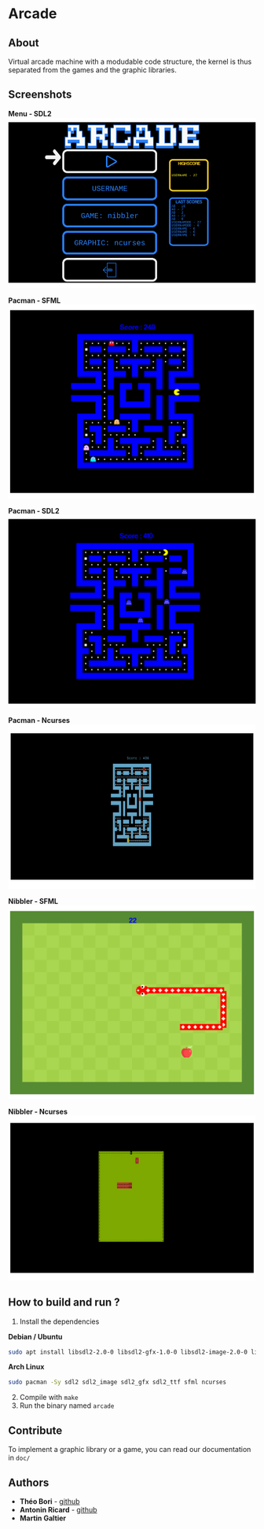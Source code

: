 # Arcade

## About

Virtual arcade machine with a modudable code structure, the kernel is thus separated from the games and the graphic libraries.

## Screenshots

**Menu - SDL2**
![menu_sdl2](./img/menu_sdl2.png)

**Pacman - SFML**
![pacman_sfml](./img/pacman_sfml.png)

**Pacman - SDL2**
![pacman_sdl2](./img/pacman_sdl2.png)

**Pacman - Ncurses**
![pacman_ncurses](./img/pacman_ncurses.png)

**Nibbler - SFML**
![nibbler_sfml](./img/nibbler_sfml.png)

**Nibbler - Ncurses**
![nibler_sdl2](./img/nibbler_ncurses.png)

## How to build and run ?

1. Install the dependencies

**Debian / Ubuntu**
```bash
sudo apt install libsdl2-2.0-0 libsdl2-gfx-1.0-0 libsdl2-image-2.0-0 libsdl2-mixer-2.0-0 libsdl2-net-2.0-0 libsdl2-ttf-2.0-0 libsfml-dev libncurses5-dev libncursesw5-dev
```

**Arch Linux**
```bash
sudo pacman -Sy sdl2 sdl2_image sdl2_gfx sdl2_ttf sfml ncurses
```

2. Compile with `make`
3. Run the binary named `arcade`

## Contribute

To implement a graphic library or a game, you can read our documentation in `doc/`

## Authors

* **Théo Bori** - [github](https://github.com/theobori)
* **Antonin Ricard** - [github](https://github.com/antonin-11)
* **Martin Galtier** 
  
